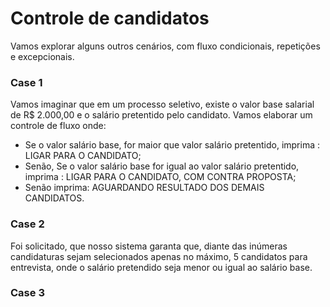 # Controle de candidatos

Vamos explorar alguns outros cenários, com fluxo condicionais, repetições e excepcionais.

### Case 1

Vamos imaginar que em um processo seletivo, existe o valor base salarial de R$ 2.000,00 e o salário pretentido pelo
candidato. Vamos elaborar um controle de fluxo onde:

- Se o valor salário base, for maior que valor salário pretentido, imprima : LIGAR PARA O CANDIDATO;
- Senão, Se o valor salário base for igual ao valor salário pretentido, imprima : LIGAR PARA O CANDIDATO, COM CONTRA
  PROPOSTA;
- Senão imprima: AGUARDANDO RESULTADO DOS DEMAIS CANDIDATOS.

### Case 2

Foi solicitado, que nosso sistema garanta que, diante das inúmeras candidaturas sejam selecionados apenas no máximo, 5
candidatos para entrevista, onde o salário pretendido seja menor ou igual ao salário base.

### Case 3

